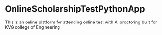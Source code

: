 # OnlineScholarshipTestPythonApp
This is an online platform for attending online test with AI proctoring built for KVG college of Engineering
